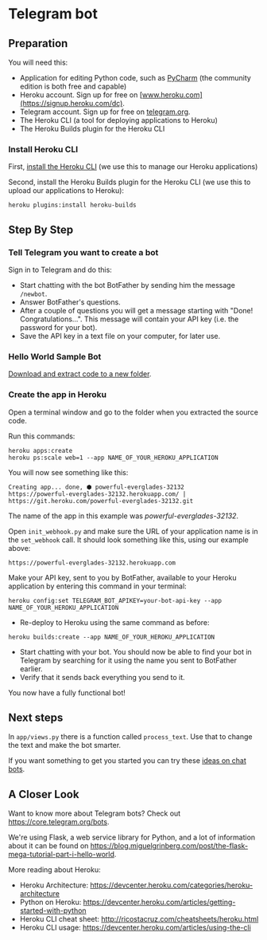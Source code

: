 # Telegram bot

## Preparation

You will need this:

* Application for editing Python code, such as [PyCharm](https://www.jetbrains.com/pycharm/) (the community edition is both free and capable)
* Heroku account. Sign up for free on [www.heroku.com](https://signup.heroku.com/dc).
* Telegram account. Sign up for free on [telegram.org](https://telegram.org/).
* The Heroku CLI (a tool for deploying applications to Heroku)
* The Heroku Builds plugin for the Heroku CLI

### Install Heroku CLI

First, [install the Heroku CLI](https://devcenter.heroku.com/articles/getting-started-with-python#set-up) (we use this to manage our Heroku applications)

Second, install the Heroku Builds plugin for the Heroku CLI (we use this to upload our applications to Heroku):
  ```
  heroku plugins:install heroku-builds
  ```

## Step By Step

### Tell Telegram you want to create a bot

Sign in to Telegram and do this:
- Start chatting with the bot BotFather by sending him the message ```/newbot```.
- Answer BotFather's questions.
- After a couple of questions you will get a message starting with "Done! Congratulations...". This message will contain your API key (i.e. the password for your bot).
- Save the API key in a text file on your computer, for later use.

### Hello World Sample Bot

[Download and extract code to a new folder](https://github.com/nicevo/helloworld-klarna/archive/step-telegram.zip).

### Create the app in Heroku

Open a terminal window and go to the folder when you extracted the source code.

Run this commands:
```
heroku apps:create
heroku ps:scale web=1 --app NAME_OF_YOUR_HEROKU_APPLICATION
```

You will now see something like this:

    Creating app... done, ⬢ powerful-everglades-32132
    https://powerful-everglades-32132.herokuapp.com/ | https://git.heroku.com/powerful-everglades-32132.git
    
The name of the app in this example was _powerful-everglades-32132_.

Open `init_webhook.py` and make sure the URL of your application name is in the `set_webhook` call. It should look 
something like this, using our example above:

    https://powerful-everglades-32132.herokuapp.com

Make your API key, sent to you by BotFather, available to your Heroku application by entering this command in your terminal:

```
heroku config:set TELEGRAM_BOT_APIKEY=your-bot-api-key --app NAME_OF_YOUR_HEROKU_APPLICATION
```
- Re-deploy to Heroku using the same command as before:
```
heroku builds:create --app NAME_OF_YOUR_HEROKU_APPLICATION
```

- Start chatting with your bot. You should now be able to find your bot in Telegram by searching for it using the name you sent to BotFather earlier. 
- Verify that it sends back everything you send to it.

You now have a fully functional bot!

## Next steps

In `app/views.py` there is a function called `process_text`. Use that to change the text and make the bot smarter.

If you want something to get you started you can try these [ideas on chat bots](./bots-ideas.md).

## A Closer Look

Want to know more about Telegram bots? Check out <https://core.telegram.org/bots>.

We're using Flask, a web service library for Python, and a lot of information about it can be found on <https://blog.miguelgrinberg.com/post/the-flask-mega-tutorial-part-i-hello-world>.

More reading about Heroku:

- Heroku Architecture: <https://devcenter.heroku.com/categories/heroku-architecture>
- Python on Heroku: <https://devcenter.heroku.com/articles/getting-started-with-python>
- Heroku CLI cheat sheet: <http://ricostacruz.com/cheatsheets/heroku.html>
- Heroku CLI usage: <https://devcenter.heroku.com/articles/using-the-cli>
